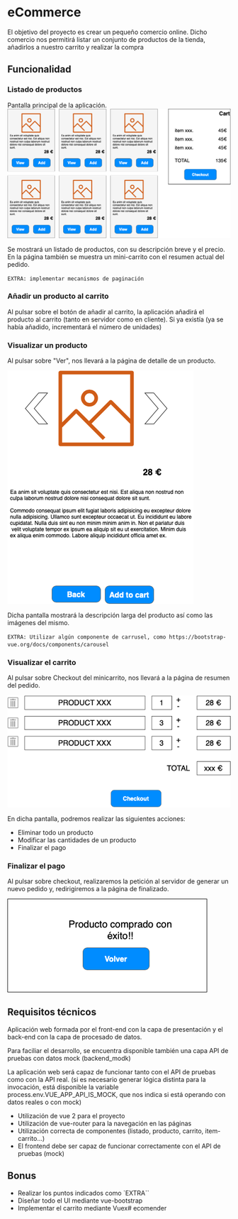 # eCommerce

El objetivo del proyecto es crear un pequeño comercio online.
Dicho comercio nos permitirá listar un conjunto de productos de la tienda, añadirlos a nuestro carrito y realizar la compra

## Funcionalidad

### Listado de productos
Pantalla principal de la aplicación.
![main page](img/Main.png "Main page")

Se mostrará un listado de productos, con su descripción breve y el precio. En la página también se muestra un mini-carrito con el resumen actual del pedido.

`EXTRA: implementar mecanismos de paginación`

### Añadir un producto al carrito

Al pulsar sobre el botón de añadir al carrito, la aplicación añadirá el producto al carrito (tanto en servidor como en cliente). Si ya existía (ya se había añadido, incrementará el número de unidades)

### Visualizar un producto

Al pulsar sobre "Ver", nos llevará a la página de detalle de un producto.

![details](img/Details.png "Details of product")

Dicha pantalla mostrará la descripción larga del producto así como las imágenes del mismo.

`EXTRA: Utilizar algún componente de carrusel, como https://bootstrap-vue.org/docs/components/carousel`

### Visualizar el carrito

Al pulsar sobre Checkout del minicarrito, nos llevará a la página de resumen del pedido.

![checkout](img/Checkout.png "Checkout")

En dicha pantalla, podremos realizar las siguientes acciones:

* Eliminar todo un producto
* Modificar las cantidades de un producto
* Finalizar el pago

### Finalizar el pago

Al pulsar sobre checkout, realizaremos la petición al servidor de generar un nuevo pedido y, redirigiremos a la página de finalizado.

![finalizado](img/Finalizado.png "Finalizado")


## Requisitos técnicos

Aplicación web formada por el front-end con la capa de presentación y el back-end con la capa de procesado de datos.

Para faciliar el desarrollo, se encuentra disponible también una capa API de pruebas con datos mock (backend_modk)

La aplicación web será capaz de funcionar tanto con el API de pruebas como con la API real. (si es necesario generar lógica distinta para la invocación, está disponible la variable process.env.VUE_APP_API_IS_MOCK, que nos indica si está operando con datos reales o con mock)

* Utilización de vue 2 para el proyecto
* Utilización de vue-router para la navegación en las páginas
* Utilización correcta de componentes (listado, producto, carrito, item-carrito...)
* El frontend debe ser capaz de funcionar correctamente con el API de pruebas (mock)

## Bonus

* Realizar los puntos indicados como `EXTRA``
* Diseñar todo el UI mediante vue-bootstrap
* Implementar el carrito mediante Vuex# ecomender
